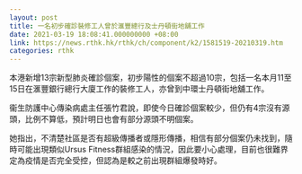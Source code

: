 ```yaml
---
layout: post
title: 一名初步確診裝修工人曾於滙豐總行及士丹頓街地舖工作
date: 2021-03-19 18:08:41.000000000 +08:00
link: https://news.rthk.hk/rthk/ch/component/k2/1581519-20210319.htm
categories: rthk
---
```


本港新增13宗新型肺炎確診個案，初步陽性的個案不超過10宗，包括一名本月11至15日在滙豐銀行總行大廈工作的裝修工人，亦曾到中環士丹頓街地舖工作。

衞生防護中心傳染病處主任張竹君說，即使今日確診個案較少，但仍有4宗沒有源頭，比例不算低，預計明日也會有部分源頭不明個案。

她指出，不清楚社區是否有超級傳播者或隱形傳播，相信有部分個案仍未找到，隨時可能出現類似Ursus Fitness群組感染的情況，因此要小心處理，目前也很難界定為疫情是否完全受控，但認為是較之前出現群組爆發時好。
